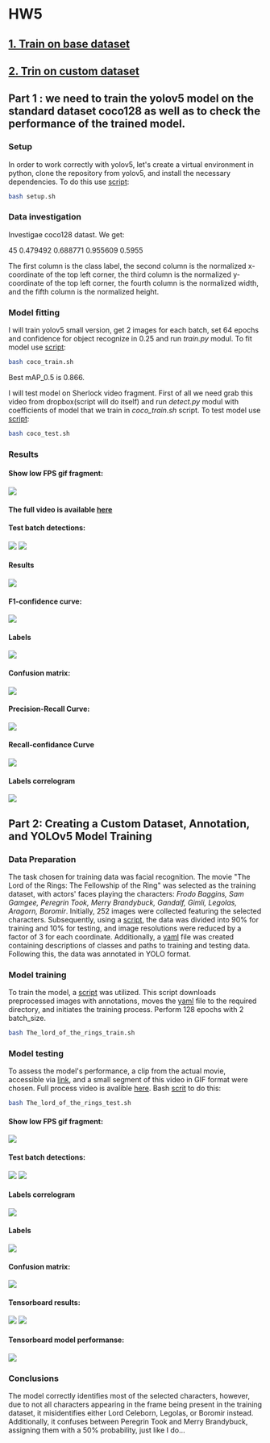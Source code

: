 # HW5

## [**1. Train on base dataset**](/HW5/README.md#part-1--we-need-to-train-the-yolov5-model-on-the-standard-dataset-coco128-as-well-as-to-check-the-performance-of-the-trained-model)
## [**2. Trin on custom dataset**](/HW5/README.md#part-2-creating-a-custom-dataset-annotation-and-yolov5-model-training)

## 

## Part 1 : we need to train the yolov5 model on the standard dataset coco128 as well as to check the performance of the trained model.

### Setup

In order to work correctly with yolov5, let's create a virtual environment in python, clone the repository from yolov5, and install the necessary dependencies. To do this use [script](/HW5/setup.sh):

```bash
bash setup.sh
```

### Data investigation

Investigae coco128 datast. We get:

45 0.479492 0.688771 0.955609 0.5955   

The first column is the class label, the second column is the normalized x-coordinate of the top left corner, the third column is the normalized y-coordinate of the top left corner, the fourth column is the normalized width, and the fifth column is the normalized height.


### Model fitting

I will train yolov5 small version, get 2 images for each batch, set 64 epochs and confidence for object recognize in 0.25 and run *train.py* modul. To fit model use [script](/HW5/coco_train.sh): 

```bash
bash coco_train.sh
```

Best mAP_0.5 is 0.866.

I will test model on Sherlock video fragment. First of all we need grab this video from dropbox(script will do itself) and run *detect.py* modul with coefficients of model that we train in *coco_train.sh* script. To test model use [script](/HW5/coco_test.sh):

```bash
bash coco_test.sh
```

### Results

#### Show low FPS gif fragment:
![](/HW5/Coco/video_res_gif.gif) 

#### The full video is available [here](https://www.dropbox.com/scl/fi/4gm51wsf362phe1jnypcd/video_res.mp4?rlkey=cyrcc38k5a0ij2nkmlrnkc5r4&dl=0)

#### Test batch detections:  
![](/HW5/Coco/coco_4.jpg)
![](/HW5/Coco/coco_10.jpg)

#### Results
![](/HW5/Coco/coco_1.jpg)

#### F1-confidence curve:  
![](/HW5/Coco/coco_6.jpg)

#### Labels
![](/HW5/Coco/coco_8.jpg)

####  Confusion matrix:
![](/HW5/Coco/coco_12.jpg)

#### Precision-Recall Curve:
![](/HW5/Coco/coco_13.jpg)

#### Recall-confidance Curve
![](/HW5/Coco/coco_14.jpg)

#### Labels correlogram
![](/HW5/Coco/coco_15.jpg)

## 

## Part 2: Creating a Custom Dataset, Annotation, and YOLOv5 Model Training

### Data Preparation

The task chosen for training data was facial recognition. The movie "The Lord of the Rings: The Fellowship of the Ring" was selected as the training dataset, with actors' faces playing the characters: *Frodo Baggins, Sam Gamgee, Peregrin Took, Merry Brandybuck, Gandalf, Gimli, Legolas, Aragorn, Boromir*. Initially, 252 images were collected featuring the selected characters. Subsequently, using a [script](/HW5/resize_images.py), the data was divided into 90% for training and 10% for testing, and image resolutions were reduced by a factor of 3 for each coordinate. Additionally, a [yaml](/HW5/The_lord_of_the_rings.yaml) file was created containing descriptions of classes and paths to training and testing data. Following this, the data was annotated in YOLO format.

### Model training

To train the model, a [script](/HW5/The_lord_of_the_rings_train.sh) was utilized. This script downloads preprocessed images with annotations, moves the [yaml](/HW5/The_lord_of_the_rings.yaml) file to the required directory, and initiates the training process. Perform 128 epochs with 2 batch_size.

```bash
bash The_lord_of_the_rings_train.sh
```

### Model testing

To assess the model's performance, a clip from the actual movie, accessible via [link](https://www.dropbox.com/scl/fi/39bwqpuhittcji1c8rrmx/test_video.mp4?rlkey=h15mvua3eagjamth7shgizbtj&dl=0), and a small segment of this video in GIF format were chosen. Full process video is avalible [here](https://www.dropbox.com/scl/fi/l9c712b0g96cwxdxusmcz/test_video__.mp4?rlkey=tudjvpruwcg8eti2n5vyhciq3&dl=0). Bash [scrit](/HW5/The_lord_of_the_rings_test.sh) to do this:

```bash
bash The_lord_of_the_rings_test.sh
```


#### Show low FPS gif fragment:

![](/HW5/The_lord_of_the_rings/res.gif)

#### Test batch detections:  
![](/HW5/The_lord_of_the_rings/3.jpg)
![](/HW5/The_lord_of_the_rings/4.jpg)

#### Labels correlogram
![](/HW5/The_lord_of_the_rings/2.jpg)

#### Labels
![](/HW5/The_lord_of_the_rings/1.jpg)

####  Confusion matrix:
![](/HW5/The_lord_of_the_rings/8.jpg)

#### Tensorboard results:
![](/HW5/The_lord_of_the_rings/5.jpg)
![](/HW5/The_lord_of_the_rings/6.jpg)

#### Tensorboard model performanse:
![](/HW5/The_lord_of_the_rings/7.jpg)

### Conclusions
The model correctly identifies most of the selected characters, however, due to not all characters appearing in the frame being present in the training dataset, it misidentifies either Lord Celeborn, Legolas, or Boromir instead. Additionally, it confuses between Peregrin Took and Merry Brandybuck, assigning them with a 50% probability, just like I do...